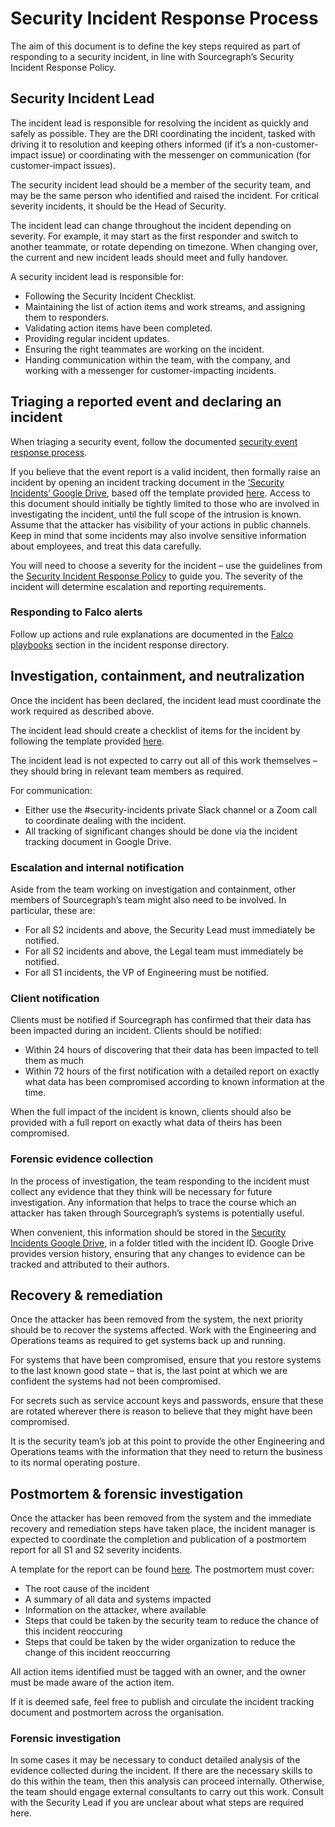 # Security Incident Response Process

The aim of this document is to define the key steps required as part of responding to a security incident, in line with Sourcegraph’s Security Incident Response Policy.

## Security Incident Lead

The incident lead is responsible for resolving the incident as quickly and safely as possible. They are the DRI coordinating the incident, tasked with driving it to resolution and keeping others informed (if it’s a non-customer-impact issue) or coordinating with the messenger on communication (for customer-impact issues).

The security incident lead should be a member of the security team, and may be the same person who identified and raised the incident. For critical severity incidents, it should be the Head of Security.

The incident lead can change throughout the incident depending on severity. For example, it may start as the first responder and switch to another teammate, or rotate depending on timezone. When changing over, the current and new incident leads should meet and fully handover.

A security incident lead is responsible for:

- Following the Security Incident Checklist.
- Maintaining the list of action items and work streams, and assigning them to responders.
- Validating action items have been completed.
- Providing regular incident updates.
- Ensuring the right teammates are working on the incident.
- Handing communication within the team, with the company, and working with a messenger for customer-impacting incidents.

## Triaging a reported event and declaring an incident

When triaging a security event, follow the documented [security event response process](https://github.com/sourcegraph/security-monitoring/blob/main/docs/security-event-handling.md).

If you believe that the event report is a valid incident, then formally raise an incident by opening an incident tracking document in the [‘Security Incidents’ Google Drive](https://drive.google.com/drive/folders/0AJU1BuioR4F-Uk9PVA), based off the template provided [here](https://docs.google.com/document/d/1Yqp6ATFYtPZJslVzh-ataaBFtUz6jeU1Wt41ovWa8E4/edit?usp=drive_web&ouid=103293650779250413488). Access to this document should initially be tightly limited to those who are involved in investigating the incident, until the full scope of the intrusion is known. Assume that the attacker has visibility of your actions in public channels. Keep in mind that some incidents may also involve sensitive information about employees, and treat this data carefully.

You will need to choose a severity for the incident – use the guidelines from the [Security Incident Response Policy](./security-incident-response.md#severity) to guide you. The severity of the incident will determine escalation and reporting requirements.

### Responding to Falco alerts

Follow up actions and rule explanations are documented in the [Falco playbooks](https://github.com/sourcegraph/security-monitoring/tree/main/docs/playbooks/falco) section in the incident response directory.

## Investigation, containment, and neutralization

Once the incident has been declared, the incident lead must coordinate the work required as described above.

The incident lead should create a checklist of items for the incident by following the template provided [here](https://docs.google.com/document/d/1WMXMmoPIo1amdd_FhOTKE2DDjTaCSMBooi_7OFMsaHA/edit?usp=sharing).

The incident lead is not expected to carry out all of this work themselves – they should bring in relevant team members as required.

For communication:

- Either use the #security-incidents private Slack channel or a Zoom call to coordinate dealing with
  the incident.
- All tracking of significant changes should be done via the incident tracking document in Google
  Drive.

### Escalation and internal notification

Aside from the team working on investigation and containment, other members of Sourcegraph’s team might also need to be involved. In particular, these are:

- For all S2 incidents and above, the Security Lead must immediately be notified.
- For all S2 incidents and above, the Legal team must immediately be notified.
- For all S1 incidents, the VP of Engineering must be notified.

### Client notification

Clients must be notified if Sourcegraph has confirmed that their data has been impacted during an incident. Clients should be notified:

- Within 24 hours of discovering that their data has been impacted to tell them as much
- Within 72 hours of the first notification with a detailed report on exactly what data has been compromised according to known information at the time.

When the full impact of the incident is known, clients should also be provided with a full report on exactly what data of theirs has been compromised.

### Forensic evidence collection

In the process of investigation, the team responding to the incident must collect any evidence that they think will be necessary for future investigation. Any information that helps to trace the course which an attacker has taken through Sourcegraph’s systems is potentially useful.

When convenient, this information should be stored in the [Security Incidents Google Drive](https://drive.google.com/drive/folders/12zMUAdBng6yRNMSfOTOMnXtAyQ0TPPhN), in a folder titled with the incident ID. Google Drive provides version history, ensuring that any changes to evidence can be tracked and attributed to their authors.

## Recovery & remediation

Once the attacker has been removed from the system, the next priority should be to recover the systems affected. Work with the Engineering and Operations teams as required to get systems back up and running.

For systems that have been compromised, ensure that you restore systems to the last known good state – that is, the last point at which we are confident the systems had not been compromised.

For secrets such as service account keys and passwords, ensure that these are rotated wherever there is reason to believe that they might have been compromised.

It is the security team’s job at this point to provide the other Engineering and Operations teams with the information that they need to return the business to its normal operating posture.

## Postmortem & forensic investigation

Once the attacker has been removed from the system and the immediate recovery and remediation steps have taken place, the incident manager is expected to coordinate the completion and publication of a postmortem report for all S1 and S2 severity incidents.

A template for the report can be found [here](https://docs.google.com/document/d/1g-UocctW1Zp-z5GdJ6b_Gx5ikHsMU30tWc_6qearMUo/edit). The postmortem must cover:

- The root cause of the incident
- A summary of all data and systems impacted
- Information on the attacker, where available
- Steps that could be taken by the security team to reduce the chance of this incident reoccuring
- Steps that could be taken by the wider organization to reduce the change of this incident reoccurring

All action items identified must be tagged with an owner, and the owner must be made aware of the action item.

If it is deemed safe, feel free to publish and circulate the incident tracking document and postmortem across the organisation.

### Forensic investigation

In some cases it may be necessary to conduct detailed analysis of the evidence collected during the incident. If there are the necessary skills to do this within the team, then this analysis can proceed internally. Otherwise, the team should engage external consultants to carry out this work. Consult with the Security Lead if you are unclear about what steps are required here.
